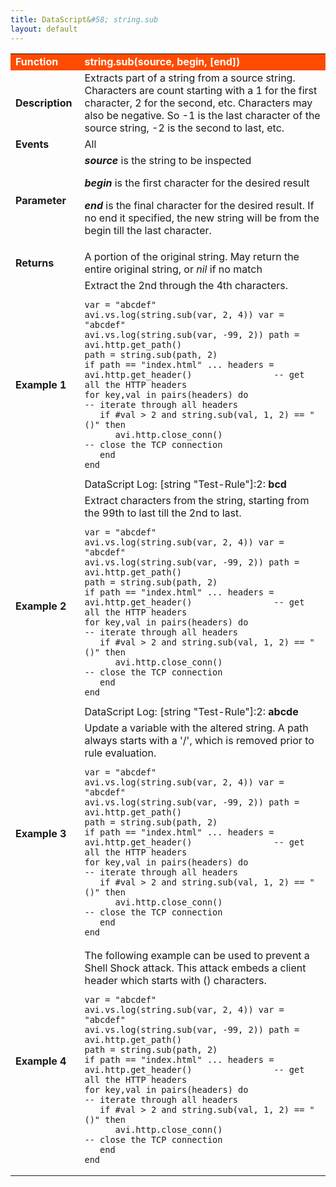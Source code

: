 ```yaml
---
title: DataScript&#58; string.sub
layout: default
---
```

<table class="table table-hover"> 
 <tbody> 
  <tr bgcolor="ff4b00"> 
   <td width="100"><span style="color: white; font-size: medium;"><strong>Function</strong></span></td> 
   <td width="600"><span style="color: white;"><b>string.sub(source, begin, [end])</b></span></td> 
  </tr> 
  <tr> 
   <td width="100"><span style="font-size: medium;"><strong>Description</strong></span></td> 
   <td width="600">Extracts part of a string from a source string.  Characters are count starting with a 1 for the first character, 2 for the second, etc.  Characters may also be negative.  So -1 is the last character of the source string, -2 is the second to last, etc.</td> 
  </tr> 
  <tr> 
   <td width="100"><span style="font-size: medium;"><strong>Events</strong></span></td> 
   <td width="600">All</td> 
  </tr> 
  <tr> 
   <td width="100"><span style="font-size: medium;"><strong>Parameter</strong></span></td> 
   <td width="600"><strong><em>source</em> </strong>is the string to be inspected<p></p> <p><strong><em>begin</em> </strong>is the first character for the desired result</p> <p><strong><em>end</em> </strong>is the final character for the desired result.  If no end it specified, the new string will be from the begin till the last character.</p></td> 
  </tr> 
  <tr> 
   <td width="100"><span style="font-size: medium;"><strong>Returns</strong></span></td> 
   <td width="600">A portion of the original string.  May return the entire original string, or <em>nil</em> if no match</td> 
  </tr> 
  <tr> 
   <td width="100"><span style="font-size: medium;"><strong>Example 1</strong></span></td> 
   <td width="600">Extract the 2nd through the 4th characters.<br> 
    <!-- Crayon Syntax Highlighter v2.7.1 --> <pre><code class="language-lua">var = "abcdef"
avi.vs.log(string.sub(var, 2, 4)) var = "abcdef"
avi.vs.log(string.sub(var, -99, 2)) path = avi.http.get_path()
path = string.sub(path, 2)
if path == "index.html" ... headers = avi.http.get_header()                -- get all the HTTP headers
for key,val in pairs(headers) do               -- iterate through all headers
   if #val &gt; 2 and string.sub(val, 1, 2) == "()" then
      avi.http.close_conn()                    -- close the TCP connection
   end
end</code></pre> 
    <!-- [Format Time: 0.0025 seconds] --> DataScript Log: [string "Test-Rule"]:2: <strong>bcd</strong></td> 
  </tr> 
  <tr> 
   <td width="100"><span style="font-size: medium;"><strong>Example 2</strong></span></td> 
   <td width="600">Extract characters from the string, starting from the 99th to last till the 2nd to last.<br> 
    <!-- Crayon Syntax Highlighter v2.7.1 --> <pre><code class="language-lua">var = "abcdef"
avi.vs.log(string.sub(var, 2, 4)) var = "abcdef"
avi.vs.log(string.sub(var, -99, 2)) path = avi.http.get_path()
path = string.sub(path, 2)
if path == "index.html" ... headers = avi.http.get_header()                -- get all the HTTP headers
for key,val in pairs(headers) do               -- iterate through all headers
   if #val &gt; 2 and string.sub(val, 1, 2) == "()" then
      avi.http.close_conn()                    -- close the TCP connection
   end
end</code></pre> 
    <!-- [Format Time: 0.0013 seconds] --> DataScript Log: [string "Test-Rule"]:2: <strong>abcde</strong></td> 
  </tr> 
  <tr> 
   <td width="100"><span style="font-size: medium;"><strong>Example 3</strong></span></td> 
   <td width="600">Update a variable with the altered string.  A path always starts with a '/', which is removed prior to rule evaluation.<br> 
    <!-- Crayon Syntax Highlighter v2.7.1 --> <pre><code class="language-lua">var = "abcdef"
avi.vs.log(string.sub(var, 2, 4)) var = "abcdef"
avi.vs.log(string.sub(var, -99, 2)) path = avi.http.get_path()
path = string.sub(path, 2)
if path == "index.html" ... headers = avi.http.get_header()                -- get all the HTTP headers
for key,val in pairs(headers) do               -- iterate through all headers
   if #val &gt; 2 and string.sub(val, 1, 2) == "()" then
      avi.http.close_conn()                    -- close the TCP connection
   end
end</code></pre> 
    <!-- [Format Time: 0.0017 seconds] --> </td> 
  </tr> 
  <tr> 
   <td width="100"><span style="font-size: medium;"><strong>Example 4</strong></span></td> 
   <td width="600">The following example can be used to prevent a Shell Shock attack. This attack embeds a client header which starts with () characters.<br> 
    <!-- Crayon Syntax Highlighter v2.7.1 --> <pre><code class="language-lua">var = "abcdef"
avi.vs.log(string.sub(var, 2, 4)) var = "abcdef"
avi.vs.log(string.sub(var, -99, 2)) path = avi.http.get_path()
path = string.sub(path, 2)
if path == "index.html" ... headers = avi.http.get_header()                -- get all the HTTP headers
for key,val in pairs(headers) do               -- iterate through all headers
   if #val &gt; 2 and string.sub(val, 1, 2) == "()" then
      avi.http.close_conn()                    -- close the TCP connection
   end
end</code></pre> 
    <!-- [Format Time: 0.0048 seconds] --> </td> 
  </tr> 
 </tbody> 
</table>